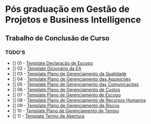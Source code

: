 # Pós graduação em Gestão de Projetos e Business Intelligence
## Trabalho de Conclusão de Curso

### TODO'S
- [] 01 - [Template Declaração de Escopo](https://github.com/rsilveira65/TCC-PMO/blob/master/TEMPLATES/01%20-%20Template%20Declaração%20de%20Escopo.doc)
- [] 02 - [Template Dicionário da EA](https://github.com/rsilveira65/TCC-PMO/blob/master/TEMPLATES/02%20-%20Template%20Dicionário%20da%20EAP.doc)
- [] 03 - [Template Plano de Gerenciamento da Qualidade](https://github.com/rsilveira65/TCC-PMO/blob/master/TEMPLATES/03%20-%20Template%20Plano%20de%20Gerenciamento%20da%20Qualidade.doc)
- [] 04 - [Template Plano de Gerenciamento das Aquisições](https://github.com/rsilveira65/TCC-PMO/blob/master/TEMPLATES/04%20-%20Template%20Plano%20de%20Gerenciamento%20das%20Aquisições.doc)
- [] 05 - [Template Plano de Gerenciamento das Comunicações](https://github.com/rsilveira65/TCC-PMO/blob/master/TEMPLATES/05%20-%20Template%20Plano%20de%20Gerenciamento%20das%20Comunicações.doc)
- [] 06 - [Template Plano de Gerenciamento de Custos](https://github.com/rsilveira65/TCC-PMO/blob/master/TEMPLATES/06%20-%20Template%20Plano%20de%20Gerenciamento%20de%20Custos.doc)
- [] 07 - [Template Plano de Gerenciamento de Escopo](https://github.com/rsilveira65/TCC-PMO/blob/master/TEMPLATES/07%20-%20Template%20Plano%20de%20Gerenciamento%20de%20Escopo.doc)
- [] 08 - [Template Plano de Gerenciamento de Recursos Humanos](https://github.com/rsilveira65/TCC-PMO/blob/master/TEMPLATES/08%20-%20Template%20Plano%20de%20Gerenciamento%20de%20Recursos%20Humanos.doc)
- [] 09 - [Template Plano de Gerenciamento de Riscos](https://github.com/rsilveira65/TCC-PMO/blob/master/TEMPLATES/09%20-%20Template%20Plano%20de%20Gerenciamento%20de%20Riscos.doc)
- [] 10 - [Template Plano de Gerenciamento de Tempo](https://github.com/rsilveira65/TCC-PMO/blob/master/TEMPLATES/10%20-%20Template%20Plano%20de%20Gerenciamento%20de%20Tempo.doc)
- [] 11 - [Template Termo de Abertura](https://github.com/rsilveira65/TCC-PMO/blob/master/TEMPLATES/11%20-%20Template%20Termo%20de%20Abertura.doc)
